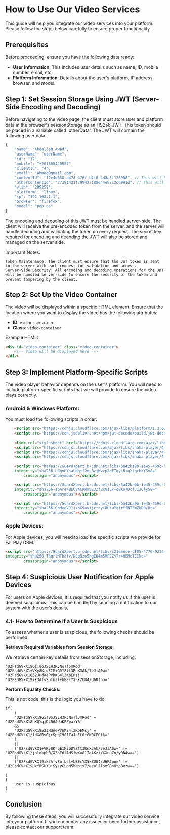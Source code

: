 # How to Use Our Video Services

This guide will help you integrate our video services into your platform. Please follow the steps below carefully to ensure proper functionality.

## Prerequisites

Before proceeding, ensure you have the following data ready:
- **User Information**: This includes user details such as name, ID, mobile number, email, etc.
- **Platform Information**: Details about the user's platform, IP address, browser, and model.

## Step 1: Set Session Storage Using JWT (Server-Side Encoding and Decoding)

Before navigating to the video page, the client must store user and platform data in the browser's sessionStorage as an HS256 JWT. This token should be placed in a variable called 'otherData'. The JWT will contain the following user data:

```javascript
{
    "name": "Abdallah Awad",
    "userName": "userName",
    "id": "17",
    "mobile": "+201555440557",
    "clientId": "4",
    "email": "ahmed@gmail.com",
    "contentId": "f2e4d030-a478-476f-b7f8-4d8a5f126958", // This will be the content ID for Apple
    "otherContentId": "77381421f799427188e44e87c2c6991d", // This will be the content ID for other platforms
    "vlib": "289252",
    "platform": "linux",
    "ip": "192.168.1.1",
    "browser": "firefox",
    "model": "pop os"
}
```

The encoding and decoding of this JWT must be handled server-side. The client will receive the pre-encoded token from the server, and the server will handle decoding and validating the token on every request. The secret key required for encoding and decoding the JWT will also be stored and managed on the server side.

Important Notes:

    Token Maintenance: The client must ensure that the JWT token is sent to the server with each request for validation and access.
    Server-Side Security: All encoding and decoding operations for the JWT will be handled server-side to ensure the security of the token and prevent tampering by the client.

## Step 2: Set Up the Video Container

The video will be displayed within a specific HTML element. Ensure that the location where you want to display the video has the following attributes:
- **ID**: `video-container`
- **Class**: `video-container`

Example HTML:

```html
<div id="video-container" class="video-container">
    <!-- Video will be displayed here -->
</div>
```

## Step 3: Implement Platform-Specific Scripts

The video player behavior depends on the user's platform. You will need to include platform-specific scripts that we will provide to ensure the video plays correctly.

### Android & Windows Platform:

You must load the following scripts in order:

```html
    <script src="https://cdnjs.cloudflare.com/ajax/libs/platform/1.3.6/platform.min.js"></script>
    <script src="https://cdn.jsdelivr.net/npm/jwt-decode/build/jwt-decode.min.js"></script>
            
    <link rel="stylesheet" href="https://cdnjs.cloudflare.com/ajax/libs/shaka-player/4.10.9/controls.min.css" integrity="sha512-nAqZrxye1O18iXFtwikO1NfjqYHl9A/mmInP5L3Fw5wbjZlyEjmh5HayNVHjhC+vMlun/shMRGtR/EGtuq+LcA==" crossorigin="anonymous" referrerpolicy="no-referrer" />
    <script src="https://cdnjs.cloudflare.com/ajax/libs/shaka-player/4.10.9/shaka-player.compiled.js" integrity="sha512-16krjbsmAuIW+PFjk5jwlvwBe50Fv9o80R0rWQMUKvI8uN8bw3YFhmW5bcxogh79ql2pYurAJvoiUEeW4sH+xA==" crossorigin="anonymous" referrerpolicy="no-referrer"></script>
    <script src="https://cdnjs.cloudflare.com/ajax/libs/shaka-player/4.10.9/shaka-player.compiled.min.js" integrity="sha512-dmZoZUUEksD0wBjnZY14+ZhNADGr4yrkrVm7SbWIJQKZbmNADxMaGLW71/JdAZf8r5I9l58t29v1L4abF6k3uA==" crossorigin="anonymous" referrerpolicy="no-referrer"></script>
    <script src="https://cdnjs.cloudflare.com/ajax/libs/shaka-player/4.10.9/shaka-player.ui.min.js" integrity="sha512-k2UXeOpu53Wnx7wkOTQEHddBtfs49jawEg0Y8co2ZxBLML5h42IcpDPi7alF/rA4BguYAoSBNkZxCrlno7lWAw==" crossorigin="anonymous" referrerpolicy="no-referrer"></script>

    <script src="https://GuardXpert.b-cdn.net/libs/5a42ba9b-1e45-459c-be7d-41bfbcbed8cc/U2FsdGVkX19OU2dzQz4PR1Ao5AOt3sHe.js"
    integrity="sha256-LRgvHYsaLNq+f2msBzjWvzp2qFIqyL6iqYtqrbkYSv8="
        crossorigin="anonymous"></script>

    <script src="https://GuardXpert.b-cdn.net/libs/5a42ba9b-1e45-459c-be7d-41bfbcbed8cc/U2FsdGVkX184795Iwdtro7urjxIV96iJgRlfVdUqAQM=.js"
    integrity="sha256-sbAre+BEGyACRRmSE3Zf2c013Y+cBXa7Dcf31J6lyS8="
        crossorigin="anonymous"></script>

    <script src="https://GuardXpert.b-cdn.net/libs/5a42ba9b-1e45-459c-be7d-41bfbcbed8cc/U2FsdGVkX18fxKLyDWLX+F9X2DMZVjr4CI4lfmsJ15A=.js"
    integrity="sha256-GbMeqVJ1jxoG9uyijrtcy+8UzuYqtrYfNTZmZbD0/Ho="
        crossorigin="anonymous"></script>


```

###  Apple Devices:

For Apple devices, you will need to load the specific scripts we provide for FairPlay DRM.

```html
<script src="https://GuardXpert.b-cdn.net/libs/c21eeece-cf05-4770-9233-f7acc104ed12/U2FsdGVkX18Rggg5qvBhC+4bA988UpYDHrHhmzkCJsI=.js"
integrity="sha256-TkqrlMThafv/N0q5zo5hgEQ4m5MPJZV7r4HBMcTEIkc="
        crossorigin="anonymous"></script>

```

## Step 4: Suspicious User Notification for Apple Devices

For users on Apple devices, it is required that you notify us if the user is deemed suspicious. This can be handled by sending a notification to our system with the user’s details.

### 4.1- How to Determine If a User Is Suspicious

To assess whether a user is suspicious, the following checks should be performed:

**Retrieve Required Variables from Session Storage:**

We retrieve certain key details from sessionStorage, including:
```
'U2FsdGVkX19GiT0oJSLH3RJNoTl5mRod'
'U2FsdGVkX1+VKy8KrqEIMiGDY8tt3RnX3Ak/7eJiA0w=' 
'U2FsdGVkX1852JHdAePVhKS4lZKbEMsj' 
'U2FsdGVkX19ik3AfvSufbzl+bBEcYX5kZUU4/U6RJpo='
```

**Perform Equality Checks:**

This is not code, this is the logic you have to do:

```
if(
    (
    'U2FsdGVkX19GiT0oJSLH3RJNoTl5mRod' = 'U2FsdGVkX18hKQYqjD4D6AUaKPZpaiY3' 
    && 
    'U2FsdGVkX1852JHdAePVhKS4lZKbEMsj' = 'U2FsdGVkX1/IdX8BvGjrSpqI901TaJaEL0+CKOCEGfk='
    )
    ||
    ('U2FsdGVkX1+VKy8KrqEIMiGDY8tt3RnX3Ak/7eJiA0w=' != 'U2FsdGVkX1/jalokph0/XZsE6lAHSfwXu01Ia4Kzi/XXnu7n/y0kAw==')
    ||
    ('U2FsdGVkX19ik3AfvSufbzl+bBEcYX5kZUU4/U6RJpo=' != 'U2FsdGVkX19UzfRSUYu+Sy+yGLnM5bNojx7/eealJIsmSBnHtpBvzw==')
    
)
{
    user is suspicious
}

```

## Conclusion

By following these steps, you will successfully integrate our video service into your platform. If you encounter any issues or need further assistance, please contact our support team.
